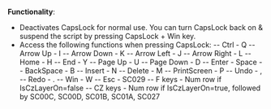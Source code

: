 **Functionality**:
- Deactivates CapsLock for normal use. You can turn CapsLock back on & suspend the script by pressing CapsLock + Win key.
- Access the following functions when pressing CapsLock:
-- Ctrl         - Q
-- Arrow Up     - I
-- Arrow Down   - K
-- Arrow Left   - J
-- Arrow Right  - L
-- Home         - H
-- End          - Y
-- Page Up      - U
-- Page Down    - D
-- Enter        - Space
-- BackSpace    - B
-- Insert       - N
-- Delete       - M
-- PrintScreen  - P
-- Undo         - ,
-- Redo         - .
-- Win          - W
-- Esc          - SC029
-- F keys       - Num row if IsCzLayerOn=false
-- CZ keys      - Num row if IsCzLayerOn=true, followed by SC00C, SC00D, SC01B, SC01A, SC027